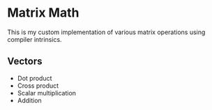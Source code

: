 # Matrix Math

This is my custom implementation of various matrix operations using compiler intrinsics.

## Vectors
* Dot product
* Cross product
* Scalar multiplication
* Addition